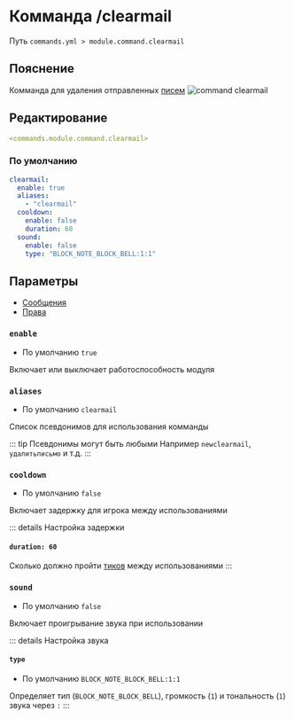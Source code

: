 # Комманда /clearmail
Путь `commands.yml > module.command.clearmail`

## Пояснение
Комманда для удаления отправленных [писем](/en/commands/module/command/mail/)
![command clearmail](/commandclearmail.png)

## Редактирование
```yaml
<commands.module.command.clearmail>
```

### По умолчанию
```yaml
clearmail:
  enable: true
  aliases:
    - "clearmail"
  cooldown:
    enable: false
    duration: 60
  sound:
    enable: false
    type: "BLOCK_NOTE_BLOCK_BELL:1:1"
```

## Параметры

- [Сообщения](/en/messages/ru_ru/module/command/clearmail/)
- [Права](/en/permissions/module/command/clearmail/)

### `enable`
- По умолчанию `true`

Включает или выключает работоспособность модуля

### `aliases`
- По умолчанию `clearmail`

Список псевдонимов для использования комманды

::: tip Псевдонимы могут быть любыми
Например `newclearmail`, `удалитьписьмо` и т.д.
:::

### `cooldown`
- По умолчанию `false`

Включает задержку для игрока между использованиями

::: details Настройка задержки
#### `duration: 60`

Сколько должно пройти [тиков](https://ru.minecraft.wiki/w/%D0%A2%D0%B0%D0%BA%D1%82) между использованиями
:::

### `sound`
- По умолчанию `false`

Включает проигрывание звука при использовании

::: details Настройка звука
#### `type`
- По умолчанию `BLOCK_NOTE_BLOCK_BELL:1:1`

Определяет тип (`BLOCK_NOTE_BLOCK_BELL`), громкость (`1`) и тональность (`1`) звука через `:`
:::